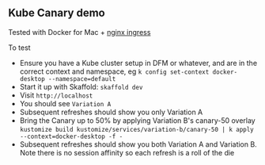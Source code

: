 ## Kube Canary demo

Tested with Docker for Mac + [nginx ingress](https://kubernetes.github.io/ingress-nginx/deploy/#docker-for-mac)

To test

- Ensure you have a Kube cluster setup in DFM or whatever, and are in the correct context and namespace, eg `k config set-context docker-desktop --namespace=default`
- Start it up with Skaffold: `skaffold dev`
- Visit `http://localhost`
- You should see `Variation A`
- Subsequent refreshes should show you only Variation A
- Bring the Canary up to 50% by applying Variation B's canary-50 overlay `kustomize build kustomize/services/variation-b/canary-50 | k apply --context=docker-desktop -f -`
- Subsequent refreshes should show you both Variation A and Variation B. Note there is no session affinity so each refresh is a roll of the die
